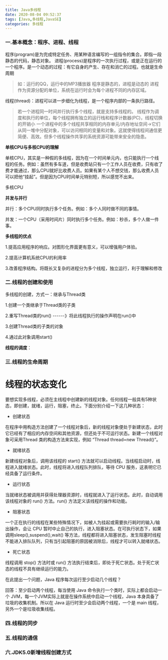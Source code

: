 ```yaml
---
title: Java多线程
date: 2020-08-04 09:52:37
tags: [Java,多线程,JavaSE]
categories: 多线程
---
```

### 

<!--more-->

### 一.基本概念：程序、进程、线程

程序(program)是为完成特定任务、用某种语言编写的一组指令的集合。即指一段静态的代码，静态对象。
进程(process)是程序的一次执行过程，或是正在运行的一个程序。是一个动态的过程：有它自身的产生、存在和消亡的过程。也就是生命周期



>如：运行的QQ，运行中的MP3播放器
>程序是静态的，进程是动态的
>进程作为资源分配的单位，系统在运行时会为每个进程不同的内存区域。

线程(thread)：进程可以进一步细化为线程，是一个程序内部的一条执行路径。
>若一个进程同一时间并行执行多个线程，就是支持多线程的。
>线程作为调度和执行的单位，每个线程拥有独立的运行栈和程序计数器(PC)，线程切换的开销小
>一个进程中的多个线程共享相同的内存单元/内存地址空间->它们从同一堆中分配对象，可以访问相同的变量和对象。这就使得线程间通信更简便、高效。但多个线程操作共享的系统资源可能带来安全的隐患。
>



**单核CPU与多核CPU的理解**

单核CPU，其实是一种假的多线程，因为在一个时间单元内，也只能执行一个线程的任务。例如：虽然有多车道，但是收费站只有一个工作人员在收费，只有收了费才能通过，那么CPU就好比收费人员。如果有某个人不想交钱，那么收费人员可以把他“挂起”。但是因为CPU时间单元特别短，所以感觉不出来。

多核CPU



**并发与并行**

并行：多个CPU同时执行多个任务。例如：多个人同时做不同的事情。

并发：一个CPU（采用时间片）同时执行多个任务。例如：秒杀，多个人做一件事。



**多线程的优点**

1.提高应用程序的响应。对图形化界面更有意义，可以增强用户体验。

2.提高计算机系统CPU的利用率

3.改善程序结构。将既长又复杂的进程分为多个线程，独立运行，利于理解和修改



### 二.线程的创建和使用

多线程的创建，方式一：继承与Thread类

1.创建一个类继承于Thread类的子类

2.重写Thread类的run()  ------》将此线程执行的操作声明在run()中

3.创建Thread类的子类的对象

4.通过此对象调用start()







**线程的调度**：





### 三.线程的生命周期



# 线程的状态变化

要想实现多线程，必须在主线程中创建新的线程对象。任何线程一般具有5种状态，即创建，就绪，运行，阻塞，终止。下面分别介绍一下这几种状态：

- 创建状态 

在程序中用构造方法创建了一个线程对象后，新的线程对象便处于新建状态，此时它已经有了相应的内存空间和其他资源，但还处于不可运行状态。新建一个线程对象可采用Thread 类的构造方法来实现，例如 “Thread thread=new Thread()”。

- 就绪状态 

新建线程对象后，调用该线程的 start() 方法就可以启动线程。当线程启动时，线程进入就绪状态。此时，线程将进入线程队列排队，等待 CPU 服务，这表明它已经具备了运行条件。

- 运行状态 

当就绪状态被调用并获得处理器资源时，线程就进入了运行状态。此时，自动调用该线程对象的 run() 方法。run() 方法定义该线程的操作和功能。

- 阻塞状态 

一个正在执行的线程在某些特殊情况下，如被人为挂起或需要执行耗时的输入/输出操作，会让 CPU 暂时中止自己的执行，进入阻塞状态。在可执行状态下，如果调用sleep(),suspend(),wait() 等方法，线程都将进入阻塞状态，发生阻塞时线程不能进入排队队列，只有当引起阻塞的原因被消除后，线程才可以转入就绪状态。

- 死亡状态 

线程调用 stop() 方法时或 run() 方法执行结束后，即处于死亡状态。处于死亡状态的线程不具有继续运行的能力。

在此提出一个问题，Java 程序每次运行至少启动几个线程？

回答：至少启动两个线程，每当使用 Java 命令执行一个类时，实际上都会启动一个 JVM，每一个JVM实际上就是在操作系统中启动一个线程，Java 本身具备了垃圾的收集机制。所以在 Java 运行时至少会启动两个线程，一个是 main 线程，另外一个是垃圾收集线程。


### 四.线程的同步


### 五.线程的通信

### 六.JDK5.0新增线程创建方式